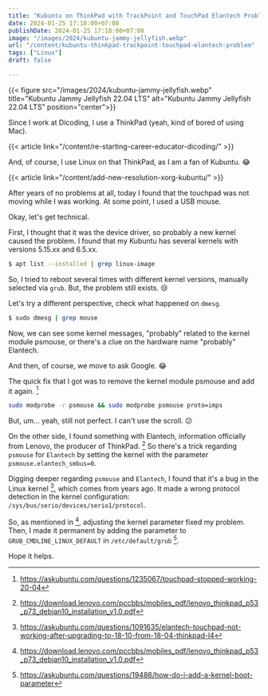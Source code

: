 ```yaml
---
title: "Kubuntu on ThinkPad with TrackPoint and TouchPad Elantech Problem"
date: 2024-01-25 17:18:00+07:00
publishDate: 2024-01-25 17:18:00+07:00
image: "/images/2024/kubuntu-jammy-jellyfish.webp"
url: "/content/kubuntu-thinkpad-trackpoint-touchpad-elantech-problem"
tags: ["Linux"]
draft: false

---
```


{{< figure src="/images/2024/kubuntu-jammy-jellyfish.webp" title="Kubuntu Jammy Jellyfish 22.04 LTS" alt="Kubuntu Jammy Jellyfish 22.04 LTS" position="center">}}

Since I work at Dicoding, I use a ThinkPad (yeah, kind of bored of using Mac).

{{< article link="/content/re-starting-career-educator-dicoding/" >}}

And, of course, I use Linux on that ThinkPad, as I am a fan of Kubuntu. :joy:

{{< article link="/content/add-new-resolution-xorg-kubuntu/" >}}

After years of no problems at all, today I found that the touchpad was not moving while I was working. At some point, I used a USB mouse.

Okay, let's get technical.

First, I thought that it was the device driver, so probably a new kernel caused the problem.
I found that my Kubuntu has several kernels with versions 5.15.xx and 6.5.xx.

```bash
$ apt list --installed | grep linux-image
```

So, I tried to reboot several times with different kernel versions, manually selected via `grub`. But, the problem still exists. :cry:

Let's try a different perspective, check what happened on `dmesg`.

```bash
$ sudo dmesg | grep mouse
```

Now, we can see some kernel messages, "probably" related to the kernel module psmouse, or there's a clue on the hardware name "probably" Elantech.

And then, of course, we move to ask Google. :joy:

The quick fix that I got was to remove the kernel module psmouse and add it again. [^1]

```bash
sudo modprobe -r psmouse && sudo modprobe psmouse proto=imps
```

But, um... yeah, still not perfect. I can't use the scroll. :confused:

On the other side, I found something with Elantech, information officially from Lenovo, the producer of ThinkPad. [^2] So there's a trick regarding `psmouse` for `Elantech` by setting the kernel with the parameter `psmouse.elantech_smbus=0`.

Digging deeper regarding `psmouse` and `Elantech`, I found that it's a bug in the Linux kernel [^3], which comes from years ago. It made a wrong protocol detection in the kernel configuration: `/sys/bus/serio/devices/serio1/protocol`.

So, as mentioned in [^2], adjusting the kernel parameter fixed my problem. Then, I made it permanent by adding the parameter to `GRUB_CMDLINE_LINUX_DEFAULT` in `/etc/default/grub` [^4].

Hope it helps.


[^1]: https://askubuntu.com/questions/1235067/touchpad-stopped-working-20-04 
[^2]: https://download.lenovo.com/pccbbs/mobiles_pdf/lenovo_thinkpad_p53_p73_debian10_installation_v1.0.pdf
[^3]: https://askubuntu.com/questions/1091635/elantech-touchpad-not-working-after-upgrading-to-18-10-from-18-04-thinkpad-l4
[^4]: https://askubuntu.com/questions/19486/how-do-i-add-a-kernel-boot-parameter
